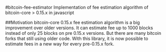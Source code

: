 #bitcoin-fee-estimator
Implementation of fee estimation algorithm of bitcoin-core > 0.15.x in javascript

##Motivation
bitcoin-core 0.15.x fee estimation algorithm is a big improvement over older versions.
It can estimate fee up to 1000 blocks instead of only 25 blocks
on pre 0.15.x versions. But there are many bitcoin forks that still using older code.
With this library, it is now possible to estimate fees in a new way for every pre-0.15.x fork.
